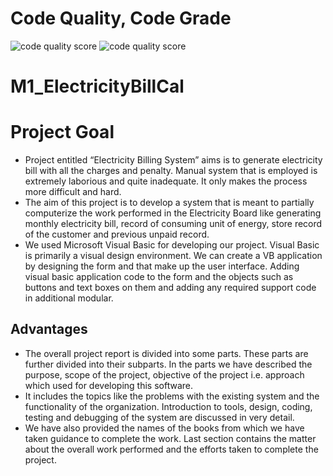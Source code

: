 # Code Quality, Code Grade
![code quality score](https://api.codiga.io/project/31248/score/svg)   ![code quality score](https://api.codiga.io/project/31248/status/svg)

# M1_ElectricityBillCal
# Project Goal

* Project entitled “Electricity Billing System” aims is to generate
electricity bill with all the charges and penalty. Manual system that is
employed is extremely laborious and quite inadequate. It only makes
the process more difficult and hard. 
* The aim of this project is to develop a system that is meant to
partially computerize the work performed in the Electricity Board like
generating monthly electricity bill, record of consuming unit of energy,
store record of the customer and previous unpaid record. 
* We used Microsoft Visual Basic for developing our project. Visual Basic is primarily
a visual design environment. We can create a VB application by
designing the form and that make up the user interface. Adding visual
basic application code to the form and the objects such as buttons and
text boxes on them and adding any required support code in additional
modular.

## Advantages

* The overall project report is divided into some parts. These parts are further divided into their subparts. In the parts we have described the purpose, scope of the project, objective of the project i.e. approach
which used for developing this software. 
* It includes the topics like the problems with the existing system and the functionality of the organization. Introduction to tools, design, coding, testing and debugging of the system are discussed in very detail. 
* We have also provided the names of the books from which we have taken guidance to complete the work. Last section contains the matter about the overall work performed and the efforts taken to complete the project.




